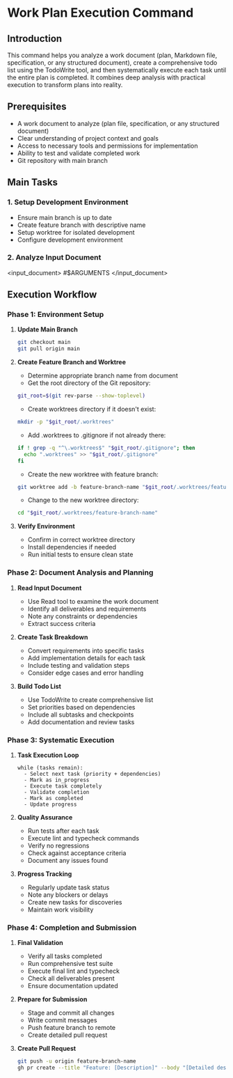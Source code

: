 # Work Plan Execution Command

## Introduction

This command helps you analyze a work document (plan, Markdown file, specification, or any structured document), create a comprehensive todo list using the TodoWrite tool, and then systematically execute each task until the entire plan is completed. It combines deep analysis with practical execution to transform plans into reality.

## Prerequisites

- A work document to analyze (plan file, specification, or any structured document)
- Clear understanding of project context and goals
- Access to necessary tools and permissions for implementation
- Ability to test and validate completed work
- Git repository with main branch

## Main Tasks

### 1. Setup Development Environment

- Ensure main branch is up to date
- Create feature branch with descriptive name
- Setup worktree for isolated development
- Configure development environment

### 2. Analyze Input Document

<input_document> #$ARGUMENTS </input_document>

## Execution Workflow

### Phase 1: Environment Setup

1. **Update Main Branch**

   ```bash
   git checkout main
   git pull origin main
   ```

2. **Create Feature Branch and Worktree**

   - Determine appropriate branch name from document
   - Get the root directory of the Git repository:

   ```bash
   git_root=$(git rev-parse --show-toplevel)
   ```

   - Create worktrees directory if it doesn't exist:

   ```bash
   mkdir -p "$git_root/.worktrees"
   ```

   - Add .worktrees to .gitignore if not already there:

   ```bash
   if ! grep -q "^\.worktrees$" "$git_root/.gitignore"; then
     echo ".worktrees" >> "$git_root/.gitignore"
   fi
   ```

   - Create the new worktree with feature branch:

   ```bash
   git worktree add -b feature-branch-name "$git_root/.worktrees/feature-branch-name" main
   ```

   - Change to the new worktree directory:

   ```bash
   cd "$git_root/.worktrees/feature-branch-name"
   ```

3. **Verify Environment**
   - Confirm in correct worktree directory
   - Install dependencies if needed
   - Run initial tests to ensure clean state

### Phase 2: Document Analysis and Planning

1. **Read Input Document**

   - Use Read tool to examine the work document
   - Identify all deliverables and requirements
   - Note any constraints or dependencies
   - Extract success criteria

2. **Create Task Breakdown**

   - Convert requirements into specific tasks
   - Add implementation details for each task
   - Include testing and validation steps
   - Consider edge cases and error handling

3. **Build Todo List**
   - Use TodoWrite to create comprehensive list
   - Set priorities based on dependencies
   - Include all subtasks and checkpoints
   - Add documentation and review tasks

### Phase 3: Systematic Execution

1. **Task Execution Loop**

   ```
   while (tasks remain):
     - Select next task (priority + dependencies)
     - Mark as in_progress
     - Execute task completely
     - Validate completion
     - Mark as completed
     - Update progress
   ```

2. **Quality Assurance**

   - Run tests after each task
   - Execute lint and typecheck commands
   - Verify no regressions
   - Check against acceptance criteria
   - Document any issues found

3. **Progress Tracking**
   - Regularly update task status
   - Note any blockers or delays
   - Create new tasks for discoveries
   - Maintain work visibility

### Phase 4: Completion and Submission

1. **Final Validation**

   - Verify all tasks completed
   - Run comprehensive test suite
   - Execute final lint and typecheck
   - Check all deliverables present
   - Ensure documentation updated

2. **Prepare for Submission**

   - Stage and commit all changes
   - Write commit messages
   - Push feature branch to remote
   - Create detailed pull request

3. **Create Pull Request**
   ```bash
   git push -u origin feature-branch-name
   gh pr create --title "Feature: [Description]" --body "[Detailed description]"
   ```
